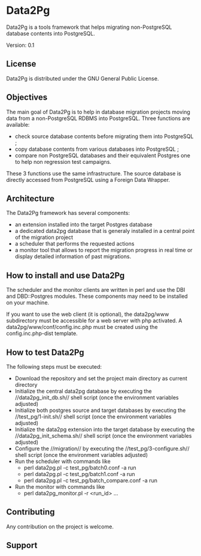 Data2Pg
=======

Data2Pg is a tools framework that helps migrating non-PostgreSQL database contents into PostgreSQL.

Version: 0.1

License
-------

Data2Pg is distributed under the GNU General Public License.

Objectives
----------

The main goal of Data2Pg is to help in database migration projects moving data from a non-PostgreSQL RDBMS into PostgreSQL. Three functions are available:

 * check source database contents before migrating them into PostgreSQL ;
 * copy database contents from various databases into PostgreSQL ;
 * compare non PostgreSQL databases and their equivalent Postgres one to help non regression test campaigns.

These 3 functions use the same infrastructure. The source database is directly accessed from PostgreSQL using a Foreign Data Wrapper.

Architecture
------------

The Data2Pg framework has several components:

  * an extension installed into the target Postgres database
  * a dedicated data2pg database that is generaly installed in a central point of the migration project
  * a scheduler that performs the requested actions 
  * a monitor tool that allows to report the migration progress in real time or display detailed information of past migrations.

How to install and use Data2Pg
------------------------------

The scheduler and the monitor clients are written in perl and use the DBI and DBD::Postgres modules. These components may need to be installed on your machine.

If you want to use the web client (it is optional), the data2pg/www subdirectory must be accessible for a web server with php activated. A data2pg/www/conf/config.inc.php must be created using the config.inc.php-dist template.

How to test Data2Pg
-------------------

The following steps must be executed:

  * Download the repository and set the project main directory as current directory
  * Initialize the central data2pg database by executing the //data2pg_init_db.sh// shell script (once the environment variables adjusted)
  * Initialize both postgres source and target databases by executing the //test_pg/1-init.sh// shell script (once the environment variables adjusted)
  * Initialize the data2pg extension into the target database by executing the //data2pg_init_schema.sh// shell script (once the environment variables adjusted)
  * Configure the //migration// by executing the //test_pg/3-configure.sh// shell script (once the environment variables adjusted)
  * Run the scheduler with commands like
    * perl data2pg.pl -c test_pg/batch0.conf <parameters for the connection to the data2pg database> -a run 
    * perl data2pg.pl -c test_pg/batch1.conf <parameters for the connection to the data2pg database> -a run
    * perl data2pg.pl -c test_pg/batch_compare.conf <parameters for the connection to the data2pg database> -a run 
  * Run the monitor with commands like 
    * perl data2pg_monitor.pl <parameters for the connection to the data2pg database> -r <run_id> ...

Contributing
------------

Any contribution on the project is welcome.

Support
-------

<TO BE DEFINED>
